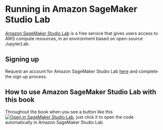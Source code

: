 # Running in Amazon SageMaker Studio Lab

[Amazon SageMaker Studio Lab](https://studiolab.sagemaker.aws/) is a free service that gives users access to AWS compute resources, in an environment based on open-source JupyterLab. 

## Signing up

Request an account for Amazon SageMaker Studio Lab [here](https://studiolab.sagemaker.aws/requestAccount) and complete the sign up process.

## How to use Amazon SageMaker Studio Lab with this book

Throughout the book when you see a button like this <a target="_blank" href="https://studiolab.sagemaker.aws/import/github/swiftsoftwaregroup/tropess-notes-python/blob/main/book/quick-start-scatter-plot-methane-column.ipynb">
  <img src="https://studiolab.sagemaker.aws/studiolab.svg" alt="Open in SageMaker Studio Lab"/></a>, just click it to open the code automatically in Amazon SageMaker Studio Lab.
 